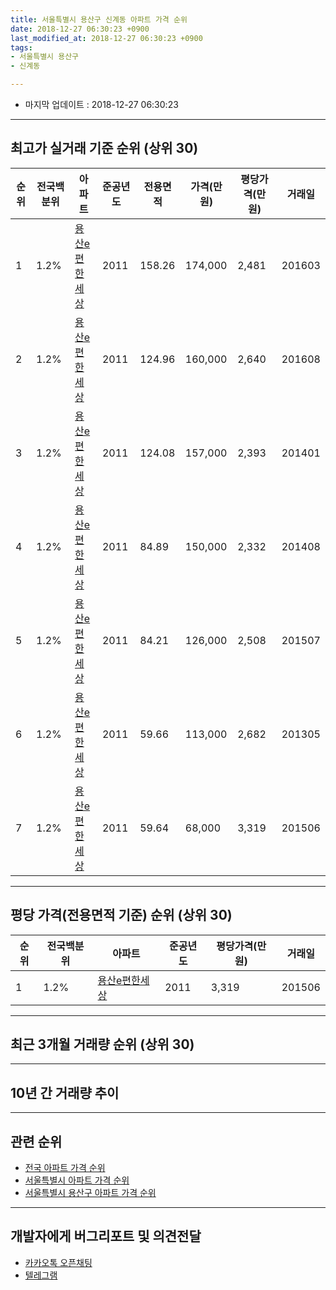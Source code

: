 ```yaml
---
title: 서울특별시 용산구 신계동 아파트 가격 순위
date: 2018-12-27 06:30:23 +0900
last_modified_at: 2018-12-27 06:30:23 +0900
tags:
- 서울특별시 용산구
- 신계동

---
```


* 마지막 업데이트 : 2018-12-27 06:30:23

---

## 최고가 실거래 기준 순위 (상위 30)


|순위|전국백분위|아파트|준공년도|전용면적|가격(만원)|평당가격(만원)|거래일|
|---|---|---|---|---|---|---|---|
|1|1.2%|[용산e편한세상](https://search.naver.com/search.naver?query=%EC%84%9C%EC%9A%B8%ED%8A%B9%EB%B3%84%EC%8B%9C+%EC%9A%A9%EC%82%B0%EA%B5%AC+%EC%8B%A0%EA%B3%84%EB%8F%99+%EC%9A%A9%EC%82%B0e%ED%8E%B8%ED%95%9C%EC%84%B8%EC%83%81)|2011|158.26|174,000|2,481|201603|
|2|1.2%|[용산e편한세상](https://search.naver.com/search.naver?query=%EC%84%9C%EC%9A%B8%ED%8A%B9%EB%B3%84%EC%8B%9C+%EC%9A%A9%EC%82%B0%EA%B5%AC+%EC%8B%A0%EA%B3%84%EB%8F%99+%EC%9A%A9%EC%82%B0e%ED%8E%B8%ED%95%9C%EC%84%B8%EC%83%81)|2011|124.96|160,000|2,640|201608|
|3|1.2%|[용산e편한세상](https://search.naver.com/search.naver?query=%EC%84%9C%EC%9A%B8%ED%8A%B9%EB%B3%84%EC%8B%9C+%EC%9A%A9%EC%82%B0%EA%B5%AC+%EC%8B%A0%EA%B3%84%EB%8F%99+%EC%9A%A9%EC%82%B0e%ED%8E%B8%ED%95%9C%EC%84%B8%EC%83%81)|2011|124.08|157,000|2,393|201401|
|4|1.2%|[용산e편한세상](https://search.naver.com/search.naver?query=%EC%84%9C%EC%9A%B8%ED%8A%B9%EB%B3%84%EC%8B%9C+%EC%9A%A9%EC%82%B0%EA%B5%AC+%EC%8B%A0%EA%B3%84%EB%8F%99+%EC%9A%A9%EC%82%B0e%ED%8E%B8%ED%95%9C%EC%84%B8%EC%83%81)|2011|84.89|150,000|2,332|201408|
|5|1.2%|[용산e편한세상](https://search.naver.com/search.naver?query=%EC%84%9C%EC%9A%B8%ED%8A%B9%EB%B3%84%EC%8B%9C+%EC%9A%A9%EC%82%B0%EA%B5%AC+%EC%8B%A0%EA%B3%84%EB%8F%99+%EC%9A%A9%EC%82%B0e%ED%8E%B8%ED%95%9C%EC%84%B8%EC%83%81)|2011|84.21|126,000|2,508|201507|
|6|1.2%|[용산e편한세상](https://search.naver.com/search.naver?query=%EC%84%9C%EC%9A%B8%ED%8A%B9%EB%B3%84%EC%8B%9C+%EC%9A%A9%EC%82%B0%EA%B5%AC+%EC%8B%A0%EA%B3%84%EB%8F%99+%EC%9A%A9%EC%82%B0e%ED%8E%B8%ED%95%9C%EC%84%B8%EC%83%81)|2011|59.66|113,000|2,682|201305|
|7|1.2%|[용산e편한세상](https://search.naver.com/search.naver?query=%EC%84%9C%EC%9A%B8%ED%8A%B9%EB%B3%84%EC%8B%9C+%EC%9A%A9%EC%82%B0%EA%B5%AC+%EC%8B%A0%EA%B3%84%EB%8F%99+%EC%9A%A9%EC%82%B0e%ED%8E%B8%ED%95%9C%EC%84%B8%EC%83%81)|2011|59.64|68,000|3,319|201506|


---

## 평당 가격(전용면적 기준) 순위 (상위 30)


|순위|전국백분위|아파트|준공년도|평당가격(만원)|거래일|
|---|---|---|---|---|---|
|1|1.2%|[용산e편한세상](https://search.naver.com/search.naver?query=%EC%84%9C%EC%9A%B8%ED%8A%B9%EB%B3%84%EC%8B%9C+%EC%9A%A9%EC%82%B0%EA%B5%AC+%EC%8B%A0%EA%B3%84%EB%8F%99+%EC%9A%A9%EC%82%B0e%ED%8E%B8%ED%95%9C%EC%84%B8%EC%83%81)|2011|3,319|201506|


---

## 최근 3개월 거래량 순위 (상위 30)


<div style="width:100%;">
    <canvas id="deal_count_ranking" height="250"></canvas>
</div>


<script>
new Chart(document.getElementById("deal_count_ranking"), {
    type: 'horizontalBar',
    data: {
        labels: ['용산e편한세상'],
        datasets: [{
            label: '실거래 수',
            data: [2],
            borderColor: "rgba(255, 0, 128, 1)",
            backgroundColor: "rgba(255, 0, 128, 0.5)",
            fill: false,
        }]
    },
    options: {
        responsive: true,
        title: {
            display: true,
            text: '최근 3개월 거래량 순위'
        },
        tooltips: {
            mode: 'index',
            intersect: false,
            callbacks: {
                title: function(tooltipItems, data) {
                    return "실거래 수:";
                },
                label: function(tooltipItem, data) {
                    return data.labels[tooltipItem.index] + ": " + tooltipItem.xLabel;
                }
            }
        },
        hover: {
            mode: 'nearest',
            intersect: true
        },
        scales: {
            xAxes: [{
                display: true,
                scaleLabel: {
                    display: true,
                    labelString: '실거래 수'
                },
                ticks: {
                    suggestedMin: 0,
                }
            }],
            yAxes: [{
                display: true,
                ticks: {
                    autoSkip: false,
                    callback: function(value, index, values) {
                        if (value.length > 15)
                            return value.substr(0, 13) + "...";
                        else
                            return value;
                    }
                },
                scaleLabel: {
                    display: false,
                }
            }]
        }
    }
});

</script>


---

## 10년 간 거래량 추이


<div style="width:100%;">
    <canvas id="deal_progress" height="250"></canvas>
</div>

<script>
new Chart(document.getElementById("deal_progress"), {
    type: 'line',
    data: {
        labels: ['200812','200901','200902','200903','200904','200905','200906','200907','200908','200909','200910','200911','200912','201001','201002','201003','201004','201005','201006','201007','201008','201009','201010','201011','201012','201101','201102','201103','201104','201105','201106','201107','201108','201109','201110','201111','201112','201201','201202','201203','201204','201205','201206','201207','201208','201209','201210','201211','201212','201301','201302','201303','201304','201305','201306','201307','201308','201309','201310','201311','201312','201401','201402','201403','201404','201405','201406','201407','201408','201409','201410','201411','201412','201501','201502','201503','201504','201505','201506','201507','201508','201509','201510','201511','201512','201601','201602','201603','201604','201605','201606','201607','201608','201609','201610','201611','201612','201701','201702','201703','201704','201705','201706','201707','201708','201709','201710','201711','201712','201801','201802','201803','201804','201805','201806','201807','201808','201809','201810','201811','201812'],
        datasets: [{
            label: '실거래 수',
            pointRadius: 1,
            data: [0, 0, 0, 0, 0, 0, 0, 0, 0, 0, 0, 0, 0, 0, 0, 0, 0, 0, 0, 0, 0, 0, 0, 0, 0, 0, 0, 0, 0, 2, 0, 1, 0, 2, 1, 7, 4, 2, 5, 2, 0, 0, 0, 2, 2, 1, 2, 1, 0, 0, 0, 1, 0, 2, 0, 0, 1, 1, 0, 4, 3, 2, 1, 1, 1, 4, 0, 2, 3, 1, 1, 1, 2, 8, 10, 13, 6, 5, 4, 6, 1, 3, 9, 4, 3, 2, 1, 7, 7, 8, 13, 7, 6, 5, 9, 6, 3, 5, 3, 3, 9, 23, 14, 4, 1, 4, 6, 8, 9, 11, 2, 6, 2, 2, 0, 8, 2, 2, 0, 2, 0],
            borderColor: "rgba(255, 201, 14, 1)",
            backgroundColor: "rgba(255, 201, 14, 0.5)",
            fill: true,
        }]
    },
    options: {
        responsive: true,
        title: {
            display: true,
            text: '10년간 거래량 추이'
        },
        tooltips: {
            mode: 'index',
            intersect: false,
        },
        hover: {
            mode: 'nearest',
            intersect: true
        },
        scales: {
            xAxes: [{
                display: true,
                scaleLabel: {
                    display: true,
                    labelString: '년/월'
                }
            }],
            yAxes: [{
                display: true,
                ticks: {
                    suggestedMin: 0,
                },
                scaleLabel: {
                    display: true,
                    labelString: '실거래 수'
                }
            }]
        }
    }
});

</script>


---

## 관련 순위

- [전국 아파트 가격 순위](https://inasie.github.io/apt-ranking/전국)
- [서울특별시 아파트 가격 순위](https://inasie.github.io/apt-ranking/서울특별시)
- [서울특별시 용산구 아파트 가격 순위](https://inasie.github.io/apt-ranking/서울특별시-용산구)


---

## 개발자에게 버그리포트 및 의견전달

- [카카오톡 오픈채팅](https://open.kakao.com/o/gLJUAP4)
- [텔레그램](https://t.me/inasie)


